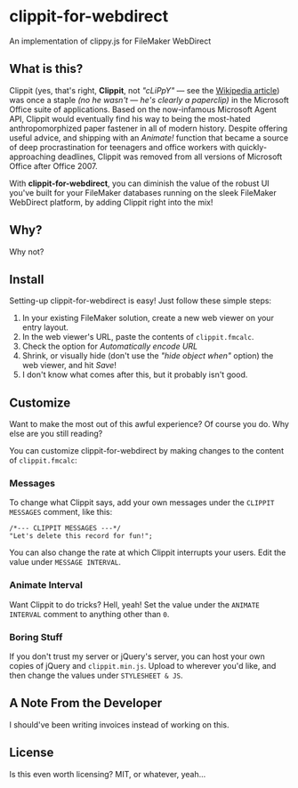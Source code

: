 # clippit-for-webdirect
 An implementation of clippy.js for FileMaker WebDirect

## What is this?

Clippit (yes, that's right, **Clippit**, not *"cLiPpY"* — see the [Wikipedia article](https://en.wikipedia.org/wiki/Office_Assistant)) was once a staple *(no he wasn't — he's clearly a paperclip)* in the Microsoft Office suite of applications. Based on the now-infamous Microsoft Agent API, Clippit would eventually find his way to being the most-hated anthropomorphized paper fastener in all of modern history. Despite offering useful advice, and shipping with an *Animate!* function that became a source of deep procrastination for teenagers and office workers with quickly-approaching deadlines, Clippit was removed from all versions of Microsoft Office after Office 2007.

With **clippit-for-webdirect**, you can diminish the value of the robust UI you've built for your FileMaker databases  running on the sleek FileMaker WebDirect platform, by adding Clippit right into the mix!

## Why?

Why not?

## Install

Setting-up clippit-for-webdirect is easy! Just follow these simple steps:

1. In your existing FileMaker solution, create a new web viewer on your entry layout.
2. In the web viewer's URL, paste the contents of `clippit.fmcalc`.
3. Check the option for *Automatically encode URL*
4. Shrink, or visually hide (don't use the *"hide object when"* option) the web viewer, and hit *Save*!
5. I don't know what comes after this, but it probably isn't good.

## Customize

Want to make the most out of this awful experience? Of course you do. Why else are you still reading?

You can customize clippit-for-webdirect by making changes to the content of `clippit.fmcalc`:

### Messages

To change what Clippit says, add your own messages under the `CLIPPIT MESSAGES` comment, like this:

```plaintext
/*--- CLIPPIT MESSAGES ---*/
"Let's delete this record for fun!";
```

You can also change the rate at which Clippit interrupts your users. Edit the value under `MESSAGE INTERVAL`.

### Animate Interval

Want Clippit to do tricks? Hell, yeah! Set the value under the `ANIMATE INTERVAL` comment to anything other than `0`.

### Boring Stuff

If you don't trust my server or jQuery's server, you can host your own copies of jQuery and `clippit.min.js`. Upload to wherever you'd like, and then change the values under `STYLESHEET & JS`.

## A Note From the Developer

I should've been writing invoices instead of working on this.

## License

Is this even worth licensing? MIT, or whatever, yeah...